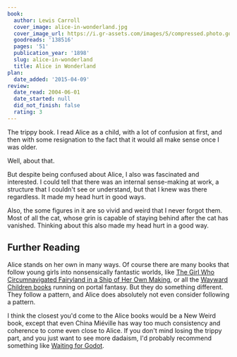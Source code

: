 ```yaml
---
book:
  author: Lewis Carroll
  cover_image: alice-in-wonderland.jpg
  cover_image_url: https://i.gr-assets.com/images/S/compressed.photo.goodreads.com/books/1389447680l/138516._SX98_.jpg
  goodreads: '138516'
  pages: '51'
  publication_year: '1898'
  slug: alice-in-wonderland
  title: Alice in Wonderland
plan:
  date_added: '2015-04-09'
review:
  date_read: 2004-06-01
  date_started: null
  did_not_finish: false
  rating: 3
---
```


The trippy book. I read Alice as a child, with a lot of confusion at first, and then with some resignation to the fact
that it would all make sense once I was older.

Well, about that.

But despite being confused about Alice, I also was fascinated and interested. I could tell that there was an internal
sense-making at work, a structure that I couldn't see or understand, but that I knew was there regardless. It made my
head hurt in good ways.

Also, the some figures in it are so vivid and weird that I never forgot them. Most of all the cat, whose grin is capable
of staying behind after the cat has vanished. Thinking about this also made my head hurt in a good way.

## Further Reading

Alice stands on her own in many ways. Of course there are many books that follow young girls into nonsensically
fantastic worlds, like [The Girl Who Circumnavigated Fairyland in a Ship of Her Own
Making](https://books.rixx.de/reviews/2016/the-girl-who-circumnavigated-fairyland-in-a-ship-of-her-own-making), or all
the [Wayward Children books](https://books.rixx.de/reviews/2018/every-heart-a-doorway) running on portal fantasy. But
they do something different. They follow a pattern, and Alice does absolutely not even consider following a pattern.

I think the closest you'd come to the Alice books would be a New Weird book, except that even China Miéville has way too
much consistency and coherence to come even close to Alice. If you don't mind losing the trippy part, and you just want
to see more dadaism, I'd probably recommend something like [Waiting for
Godot](https://books.rixx.de/reviews/2008/waiting-for-godot).
